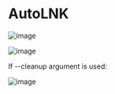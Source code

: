 # AutoLNK

![image](https://github.com/user-attachments/assets/41bba42a-8392-4a2d-a476-00ff2193e860)


![image](https://github.com/user-attachments/assets/c1923b63-4d2f-44ba-bd7b-381e0f4370df)



If --cleanup argument is used:

![image](https://github.com/user-attachments/assets/c59d52cc-c812-4548-b7c8-da29d5a499e3)

